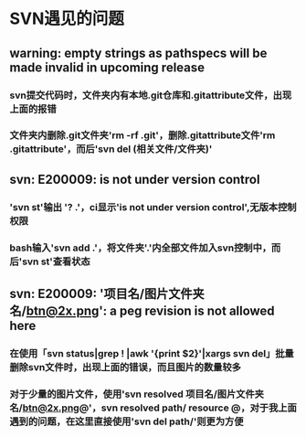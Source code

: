 # SVN遇见的问题    

## warning: empty strings as pathspecs will be made invalid in upcoming release
### svn提交代码时，文件夹内有本地.git仓库和.gitattribute文件，出现上面的报错
### 文件夹内删除.git文件夹'rm -rf .git'，删除.gitattribute文件'rm .gitattribute'，而后'svn del (相关文件/文件夹)'

## svn: E200009: is not under version control
### 'svn st'输出 '? .'，ci显示'is not under version control',无版本控制权限
### bash输入'svn add .'，将文件夹'.'内全部文件加入svn控制中，而后'svn st'查看状态


## svn: E200009: '项目名/图片文件夹名/btn@2x.png': a peg revision is not allowed here
### 在使用「svn status|grep ! |awk '{print $2}'|xargs svn del」批量删除svn文件时，出现上面的错误，而且图片的数量较多
### 对于少量的图片文件，使用'svn resolved 项目名/图片文件夹名/btn@2x.png@'，svn resolved path/ resource @，对于我上面遇到的问题，在这里直接使用'svn del path/'则更为方便

